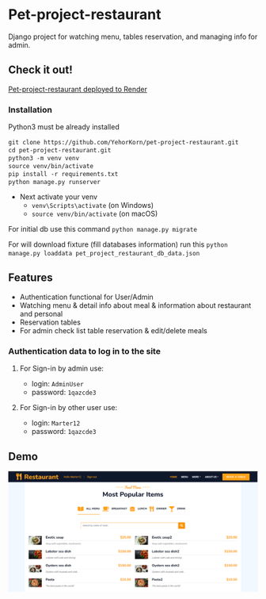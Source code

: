 # Pet-project-restaurant

Django project for watching menu, tables reservation, and managing info for admin.

## Check it out!
[Pet-project-restaurant deployed to Render](https://restaurant-korn.onrender.com/)

### Installation

Python3 must be already installed

```shell
git clone https://github.com/YehorKorn/pet-project-restaurant.git
cd pet-project-restaurant.git
python3 -m venv venv
source venv/bin/activate
pip install -r requirements.txt
python manage.py runserver
```

- Next activate your venv 
  - `venv\Scripts\activate` (on Windows)
  - `source venv/bin/activate` (on macOS)

For initial db use this command `python manage.py migrate`

For will download fixture (fill databases information) run this `python manage.py loaddata pet_project_restaurant_db_data.json`

## Features

* Authentication functional for User/Admin
* Watching menu & detail info about meal & information about restaurant and personal
* Reservation tables
* For admin check list table reservation & edit/delete meals

### Authentication data to log in to the site
1. For Sign-in by admin use:
    - login: `AdminUser`
    - password: `1qazcde3`

2. For Sign-in by other user use:
    - login: `Marter12`
    - password: `1qazcde3`

## Demo

![Website interface](demo.png)
